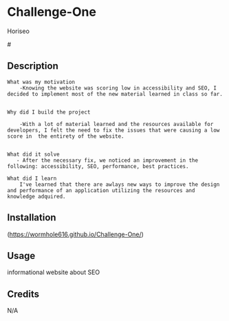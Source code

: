 # Challenge-One
Horiseo

#<Horiseo Website>

## Description

    What was my motivation
        -Knowing the website was scoring low in accessibility and SEO, I decided to implement most of the new material learned in class so far.
    

    Why did I build the project
   
        -With a lot of material learned and the resources available for developers, I felt the need to fix the issues that were causing a low score in  the entirety of the website.


    What did it solve
       - After the necessary fix, we noticed an improvement in the following: accessibility, SEO, performance, best practices.

    What did I learn
        I've learned that there are awlays new ways to improve the design and performance of an application utilizing the resources and knowledge adquired.



## Installation

(https://wormhole616.github.io/Challenge-One/)

## Usage

informational website about SEO

## Credits

N/A

